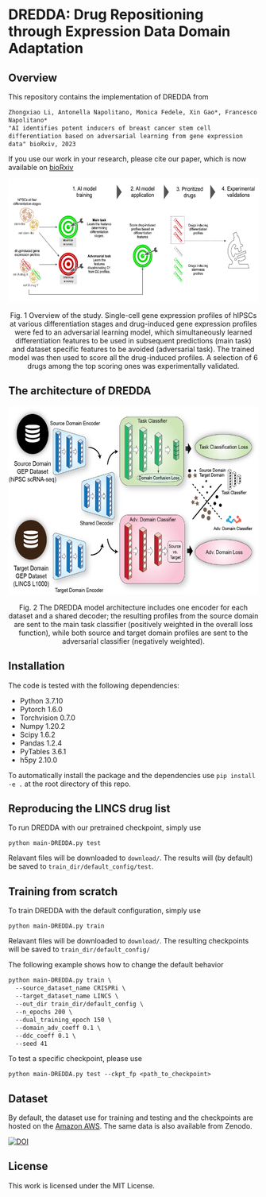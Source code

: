 # DREDDA: Drug Repositioning through Expression Data Domain Adaptation
## Overview

This repository contains the implementation of DREDDA from

```
Zhongxiao Li, Antonella Napolitano, Monica Fedele, Xin Gao*, Francesco Napolitano* 
"AI identifies potent inducers of breast cancer stem cell differentiation based on adversarial learning from gene expression data" bioRxiv, 2023
```

If you use our work in your research, please cite our paper, which is now available on [bioRxiv](https://www.biorxiv.org/content/10.1101/2023.08.21.554075v1)


<div align="center">
  <img src="./resources/fig1.png" width="600" height="250">

  Fig. 1 Overview of the study. Single-cell gene expression profiles of hIPSCs at various differentiation stages and drug-induced gene expression profiles were fed to an adversarial learning model, which simultaneously learned differentiation features to be used in subsequent predictions (main task) and dataset specific features to be avoided (adversarial task). The trained model was then used to score all the drug-induced profiles. A selection of 6 drugs among the top scoring ones was experimentally validated.
</div>

## The architecture of DREDDA
<div align="center">
  <img src="./resources/fig2.png" width="610" height="380">

  Fig. 2 The DREDDA model architecture includes one encoder for each dataset and a shared decoder; the resulting profiles from the source domain are sent to the main task classifier (positively weighted in the overall loss function), while both source and target domain profiles are sent to the adversarial classifier (negatively weighted).
</div>

## Installation
The code is tested with the following dependencies:
- Python 3.7.10
- Pytorch 1.6.0
- Torchvision 0.7.0
- Numpy 1.20.2
- Scipy 1.6.2
- Pandas 1.2.4
- PyTables 3.6.1
- h5py 2.10.0

To automatically install the package and the dependencies use `pip install -e .` at the root directory of this repo.
## Reproducing the LINCS drug list
To run DREDDA with our pretrained checkpoint, simply use
```
python main-DREDDA.py test
```
Relavant files will be downloaded to `download/`. The results will (by default) be saved to `train_dir/default_config/test`.

## Training from scratch
To train DREDDA with the default configuration, simply use
```
python main-DREDDA.py train
```

Relavant files will be downloaded to `download/`. The resulting checkpoints will be saved to `train_dir/default_config/`

The following example shows how to change the default behavior
```
python main-DREDDA.py train \
  --source_dataset_name CRISPRi \
  --target_dataset_name LINCS \
  --out_dir train_dir/default_config \
  --n_epochs 200 \
  --dual_training_epoch 150 \
  --domain_adv_coeff 0.1 \
  --ddc_coeff 0.1 \
  --seed 41 
```

To test a specific checkpoint, please use
```
python main-DREDDA.py test --ckpt_fp <path_to_checkpoint>
```

## Dataset
By default, the dataset use for training and testing and the checkpoints are hosted on the [Amazon AWS](https://aws.amazon.com/). The same data is also available from Zenodo.

[![DOI](https://zenodo.org/badge/DOI/10.5281/zenodo.10865460.svg)](https://zenodo.org/records/10865460)

## License
This work is licensed under the MIT License.